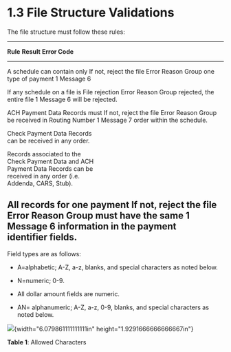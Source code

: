 # 1.3 File Structure Validations

The file structure must follow these rules:

  ------------------------------------------------------------------------
  **Rule**                      **Result**              **Error Code**
  ----------------------------- ----------------------- ------------------
  A schedule can contain only   If not, reject the file Error Reason Group
  one type of payment                                   1 Message 6

  If any schedule on a file is  File rejection          Error Reason Group
  rejected, the entire file                             1 Message 6
  will be rejected.                                     

  ACH Payment Data Records must If not, reject the file Error Reason Group
  be received in Routing Number                         1 Message 7
  order within the schedule.                            

  Check Payment Data Records                            
  can be received in any order.                         

  Records associated to the                             
  Check Payment Data and ACH                            
  Payment Data Records can be                           
  received in any order (i.e.                           
  Addenda, CARS, Stub).                                 

  All records for one payment   If not, reject the file Error Reason Group
  must have the same                                    1 Message 6
  information in the payment                            
  identifier fields.                                    
  ------------------------------------------------------------------------

Field types are as follows:

- A=alphabetic; A-Z, a-z, blanks, and special characters as noted below.

- N=numeric; 0-9.

- All dollar amount fields are numeric.

- AN= alphanumeric; A-Z, a-z, 0-9, blanks, and special characters as
  noted below.

![](media/image1.wmf){width="6.079861111111111in"
height="1.9291666666666667in"}

**Table 1**: Allowed Characters